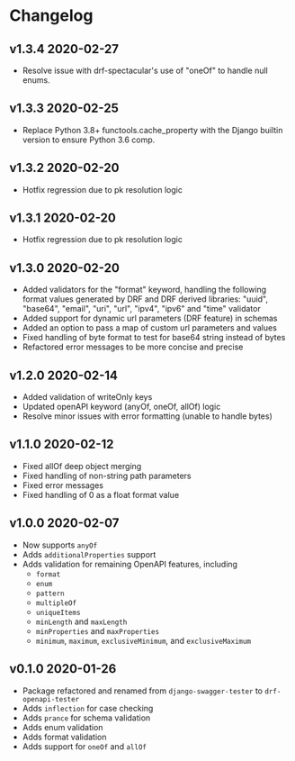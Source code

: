 # Changelog

## v1.3.4 2020-02-27

* Resolve issue with drf-spectacular's use of "oneOf" to handle null enums.

## v1.3.3 2020-02-25

* Replace Python 3.8+ functools.cache_property with the Django builtin version to ensure Python 3.6 comp.

## v1.3.2 2020-02-20

* Hotfix regression due to pk resolution logic

## v1.3.1 2020-02-20

* Hotfix regression due to pk resolution logic

## v1.3.0 2020-02-20

* Added validators for the "format" keyword, handling the following format values generated by DRF and DRF derived libraries: "uuid", "base64", "email", "uri", "url", "ipv4", "ipv6" and "time"
  validator
* Added support for dynamic <pk> url parameters (DRF feature) in schemas
* Added an option to pass a map of custom url parameters and values
* Fixed handling of byte format to test for base64 string instead of bytes
* Refactored error messages to be more concise and precise


## v1.2.0 2020-02-14

* Added validation of writeOnly keys
* Updated openAPI keyword (anyOf, oneOf, allOf) logic
* Resolve minor issues with error formatting (unable to handle bytes)

## v1.1.0 2020-02-12

* Fixed allOf deep object merging
* Fixed handling of non-string path parameters
* Fixed error messages
* Fixed handling of 0 as a float format value

## v1.0.0 2020-02-07

* Now supports `anyOf`
* Adds `additionalProperties` support
* Adds validation for remaining OpenAPI features, including
    * `format`
    * `enum`
    * `pattern`
    * `multipleOf`
    * `uniqueItems`
    * `minLength` and `maxLength`
    * `minProperties` and `maxProperties`
    * `minimum`, `maximum`, `exclusiveMinimum`, and `exclusiveMaximum`

## v0.1.0 2020-01-26

* Package refactored and renamed from `django-swagger-tester` to `drf-openapi-tester`
* Adds `inflection` for case checking
* Adds `prance` for schema validation
* Adds enum validation
* Adds format validation
* Adds support for `oneOf` and `allOf`
